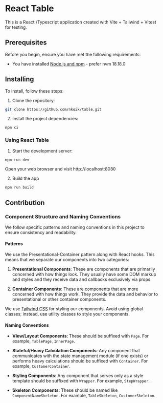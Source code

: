 # React Table

This is a React /Typescript application created with Vite + Tailwind + Vitest for testing.

## Prerequisites

Before you begin, ensure you have met the following requirements:

- You have installed [Node.js and npm](https://nodejs.org/en/download/) - prefer nvm 18.18.0

## Installing

To install, follow these steps:

1. Clone the repository:

```bash
git clone https://github.com/nkoik/table.git
```

2. Install the project dependencies:

```bash
npm ci
```

### Using React Table

1. Start the development server:

```bash
npm run dev
```

Open your web browser and visit http://localhost:8080

2. Build the app

```bash
npm run build
```

## Contribution

### Component Structure and Naming Conventions

We follow specific patterns and naming conventions in this project to ensure consistency and readability.

#### Patterns

We use the Presentational-Container pattern along with React hooks. This means that we separate our components into two categories:

1. **Presentational Components**: These are components that are primarily concerned with how things look. They usually have some DOM markup and styles and they receive data and callbacks exclusively via props.

2. **Container Components**: These are components that are more concerned with how things work. They provide the data and behavior to presentational or other container components.

We use [Tailwind CSS](https://tailwindcss.com/) for styling our components. Avoid using global classes; instead, use utility classes to style your components.

#### Naming Conventions

- **View/Layout Components**: These should be suffixed with `Page`. For example, `TablePage`, `InnerPage`.

- **Stateful/Heavy Calculation Components**: Any component that communicates with the state management module (if one exists) or performs heavy calculations should be suffixed with `Container`. For example, `CustomerContainer`.

- **Styling Components**: Any component that serves only as a style template should be suffixed with `Wrapper`. For example, `StepWrapper`.

- **Skeleton Components**: These should be named like `ComponentNameSkeleton`. For example, `TableSkeleton`, `CustomerSkeleton`.
